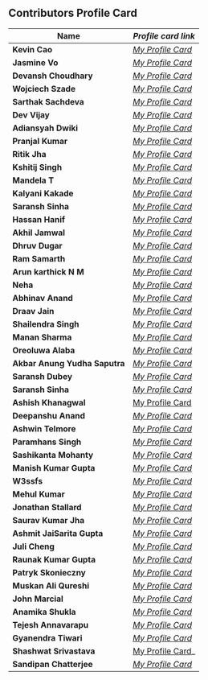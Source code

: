 ## Contributors Profile Card

| **Name**                      | _Profile card link_                                                                 |
| ----------------------------- | ----------------------------------------------------------------------------------- |
| **Kevin Cao**                 | _[My Profile Card](https://www.kevincao.xyz/profile-card/)_                         |
| **Jasmine Vo**                | _[My Profile Card](https://jasminepvo.github.io/Profile-Card/)_                     |
| **Devansh Choudhary**         | _[My Profile Card](https://devansh-1007.github.io/pcard/)_                          |
| **Wojciech Szade**            | _[My Profile Card](https://wojciechszade.github.io/Profile-card/)_                  |
| **Sarthak Sachdeva**          | _[My Profile Card](https://portfolio-sarthakk24.vercel.app/)_                       |
| **Dev Vijay**                 | _[My Profile Card](https://devvj-1.github.io/My-profile-card/)_                     |
| **Adiansyah Dwiki**           | _[My Profile Card](https://adiansyah-dwiki.netlify.app/)_                           |
| **Pranjal Kumar**             | _[My Profile Card](https://linktr.ee/pranjalkumar)_                                 |
| **Ritik Jha**                 | _[My Profile Card](https://profilecard17.netlify.app/)_   
| **Kshitij Singh**             | _[My Profile Card](https://kshitij321.github.io/portfoliocard.github.io/profilecard.html)_ |
| **Mandela T**                 | _[My Profile Card](https://mandelatuks.github.io/Profile-Card/)_                    |
| **Kalyani Kakade**            | _[My Profile Card](https://mysocialpage.netlify.app/)_                              |
| **Saransh Sinha**             | _[My Profile Card](http://profile-card-wraith17.vercel.app/)_                       |
| **Hassan Hanif**              | _[My Profile Card](https://hassancodess.carrd.co/)_                                 |
| **Akhil Jamwal**              | _[My Profile Card](https://akhilj321.github.io/profile-card/)_                      |
| **Dhruv Dugar**               | _[My Profile Card](https://profile-card-dhruv-dugar.vercel.app/)_                   |
| **Ram Samarth**               | _[My Profile Card](https://achiverram28.github.io/ProfileCard/)_                    |
| **Arun karthick N M**         | _[My Profile Card](https://arunkarthicknm.github.io/my-profile/)_                   |
| **Neha**                      | _[My Profile Card](https://inquisitiveme15.github.io/Profile-Card-hactoberfest22/)_ |
| **Abhinav Anand**             | _[My Profile Card](http://abhiportyes.surge.sh/)_                                   |
| **Draav Jain**                | _[My Profile Card](https://heartfelt-dango-6b418e.netlify.app/)_                    |
| **Shailendra Singh**          | _[My Profile Card](https://shailendra1703.github.io/Profile-Card/)_                 |
| **Manan Sharma**              | _[My Profile Card](https://manansharma2710.github.io/Profile-Card/)_                |
| **Oreoluwa Alaba**            | _[My Profile Card](https://sandiego2049.github.io/profile-card/)_                   |
| **Akbar Anung Yudha Saputra** | _[My Profile Card](https://akbarsaputrait.github.io/Profile-Card/)_                 |
| **Saransh Dubey** | _[My Profile Card](https://portfolio-saransh14.vercel.app/)_                 |
| **Saransh Sinha**             | _[My Profile Card](http://profile-card-wraith17.vercel.app/)_                       |
| **Ashish Khanagwal**          | [My Profile Card](https://ashish-khanagwal.github.io/profile-card.github.io/)       |
| **Deepanshu Anand**           | _[My Profile Card](https://deepanshu0810.github.io/my-profile-card/)_               |
| **Ashwin Telmore**  | _[My Profile Card](https://ashwintelmore.github.io/)_ |
| **Paramhans Singh**           | _[My Profile Card](https://paramhans-singh.github.io/Profile-Card/)_               |
| **Sashikanta Mohanty**  | _[My Profile Card](https://profile-card-seven-self.vercel.app/)_                       |
| **Manish Kumar Gupta**        | _[My Profile Card](https://heismanish.github.io/profile-card.github.io/)_           |
| **W3ssfs**           | _[My Profile Card](https://w3ssfs.github.io/profile_card-w3ssfs/)_               |
| **Mehul Kumar** | _[My Profile Card](https://profile-card-2r1rnnrbw-mehul2711.vercel.app/)_ |
| **Jonathan Stallard** | _[My Profile Card](https://stallardjw.github.io/Profile-Card/)_ |
| **Saurav Kumar Jha**          | _[My Profile Card](https://saurav50.github.io/Profile-card/)_                       |
| **Ashmit JaiSarita Gupta** | _[My Profile Card](https://devilkiller-ag.github.io/Profile-Card/)_ |
| **Juli Cheng**          | _[My Profile Card](https://starlit-narwhal-827998.netlify.app/)_                       |
| **Raunak Kumar Gupta** | _[My Profile Card](https://sparkling-clafoutis-af7317.netlify.app/)_ |
| **Patryk Skonieczny** | _[My Profile Card](https://bmalvo.github.io/ProfileCard/)_ |
| **Muskan Ali Qureshi**        | _[My Profile Card](https://muskan467.github.io/Profile-card/)_                      |
| **John Marcial**                | _[My Profile Card](https://john121904.github.io/Profile-Card/)_                      |
| **Anamika Shukla**       | _[My Profile Card](https://namika0305.github.io/Profile-card/)_        |
| **Tejesh Annavarapu**       | _[My Profile Card](https://inquisitive-wisp-197149.netlify.app/)_        |
| **Gyanendra Tiwari**       | _[My Profile Card](https://noobmaster432.github.io/profile-card/)_        |
|**Shashwat Srivastava**    |[My Profile Card](https://shashwat-srivastav.github.io/profile/)_  |
| **Sandipan Chatterjee**       | _[My Profile Card](https://sandy3002.vercel.app/)_        |
